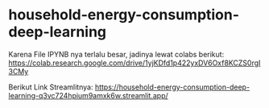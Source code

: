 # household-energy-consumption-deep-learning

Karena File IPYNB nya terlalu besar, jadinya lewat colabs berikut:
https://colab.research.google.com/drive/1yjKDfd1p422yxDV6Oxf8KCZS0rgI3CMy

Berikut Link Streamlitnya:
https://household-energy-consumption-deep-learning-q3vc724hpium9amxk6w.streamlit.app/

